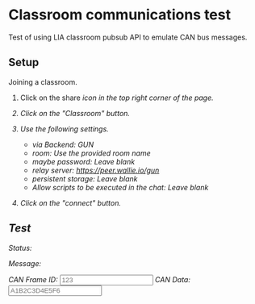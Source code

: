 <!--
author:   David Croft
email:    david.croft@warwick.ac.uk
version:  0.1.0
language: en

classroom: enable

@onload
async function waitForConnection() {
  while (!LIA.classroom.connected) {
    await new Promise(resolve => setTimeout(resolve, 100)); // wait 100ms
  }
  // Once window.connection is available
  connectionAvailable();
}

window.canMessage = null;

function connectionAvailable() {
    LIA.classroom.subscribe("can-frame", (message) => {
        console.log("Received message: ", message);
        window.canMessage = message;
    })
}

// Call this function to start the waiting process
waitForConnection();
@end
-->

# Classroom communications test

Test of using LIA classroom pubsub API to emulate CAN bus messages.



## Setup

Joining a classroom.

1. Click on the share <i class="icon icon-social" /> icon in the top right corner of the page.
2. Click on the "Classroom" button.
3. Use the following settings.

    - via Backend: <i class="icon icon-gundb icon-xs"></i> GUN 
    - room: *Use the provided room name*
    - maybe password: *Leave blank*
    - relay server: https://peer.wallie.io/gun
    - persistent storage: *Leave blank*
    - Allow scripts to be executed in the chat: *Leave blank*
4. Click on the "connect" button.
## Test

Status: <span id="status"></span>

<script input="hidden">
    window.status_refresh = setInterval(function()
    {
        document.getElementById("status").innerHTML = LIA.classroom.connected ? "Connected" : "Need to join classroom";
        document.getElementById("status").style.color = LIA.classroom.connected ? "green" : "red";
    }, 1000/16);
</script>

Message:
<div id="message"></div>

<script input="hidden">
    window.message_refresh = setInterval(function()
    {
        document.getElementById("message").innerHTML = window.canMessage ? JSON.stringify(window.canMessage) : "No message received";
    }, 1000/16);
</script>


<label>CAN Frame ID: </label><input class="lia-quiz__input" type="text" id="can_frame_id" placeholder="123">
<label>CAN Data: </label><input class="lia-quiz__input" type="text" id="can_frame_data" placeholder="A1B2C3D4E5F6">

<script default="Send" input="submit">
    console.log("Sending message");
    LIA.classroom.publish("can-frame", {
        id: document.getElementById("can_frame_id").value,
        data: document.getElementById("can_frame_data").value
    });
</script>


